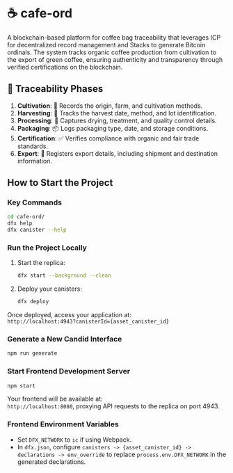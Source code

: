 # ☕ cafe-ord

A blockchain-based platform for coffee bag traceability that leverages ICP for decentralized record management and Stacks to generate Bitcoin ordinals. The system tracks organic coffee production from cultivation to the export of green coffee, ensuring authenticity and transparency through verified certifications on the blockchain.

## 🌱 Traceability Phases

1. **Cultivation**: 🌾 Records the origin, farm, and cultivation methods.
2. **Harvesting**: 🍇 Tracks the harvest date, method, and lot identification.
3. **Processing**: 🔄 Captures drying, treatment, and quality control details.
4. **Packaging**: 📦 Logs packaging type, date, and storage conditions.
5. **Certification**: ✅ Verifies compliance with organic and fair trade standards.
6. **Export**: 🚢 Registers export details, including shipment and destination information.

## How to Start the Project

### Key Commands

```bash
cd cafe-ord/
dfx help
dfx canister --help
```

### Run the Project Locally

1. Start the replica:
   ```bash
   dfx start --background --clean
   ```
2. Deploy your canisters:
   ```bash
   dfx deploy
   ```

Once deployed, access your application at:  
`http://localhost:4943?canisterId={asset_canister_id}`

### Generate a New Candid Interface

```bash
npm run generate
```

### Start Frontend Development Server

```bash
npm start
```

Your frontend will be available at:  
`http://localhost:8080`, proxying API requests to the replica on port 4943.

### Frontend Environment Variables

- Set `DFX_NETWORK` to `ic` if using Webpack.
- In `dfx.json`, configure `canisters -> {asset_canister_id} -> declarations -> env_override` to replace `process.env.DFX_NETWORK` in the generated declarations.
